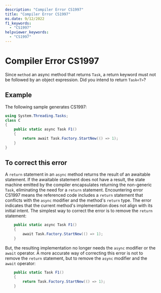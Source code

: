 ```yaml
---
description: "Compiler Error CS1997"
title: "Compiler Error CS1997"
ms.date: 9/12/2022
f1_keywords:
  - "CS1997"
helpviewer_keywords:
  - "CS1997"
---
```

# Compiler Error CS1997

Since `method` an async method that returns `Task`, a return keyword must not be followed by an object expression. Did you intend to return `Task<T>`?

## Example

 The following sample generates CS1997:

```csharp
using System.Threading.Tasks;
class C
{
    public static async Task F1()
    {
        return await Task.Factory.StartNew(() => 1);
    }
}
```

## To correct this error

A `return` statement in an `async` method returns the result of an awaitable statement.  If the awaitable statement does not have a result, the state machine emitted by the compiler encapsulates returning the non-generic `Task`, eliminating the need for a `return` statement.   Encountering error CS1997 means the referenced code includes a `return` statement that conflicts with the `async` modifier and the method's `return` type.  The error indicates that the current method's implementation does not align with its initial intent.  The simplest way to correct the error is to remove the `return` statement:

```csharp
    public static async Task F1()
    {
        await Task.Factory.StartNew(() => 1);
    }
```

But, the resulting implementation no longer needs the `async` modifier or the `await` operator.  A more accurate way of correcting this error is not to remove the `return` statement, but to remove the `async` modifier and the `await` operator:

```csharp
    public static Task F1()
    {
        return Task.Factory.StartNew(() => 1);
    }
```
